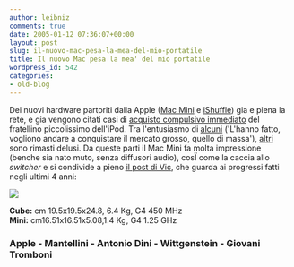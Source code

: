 ```yaml
---
author: leibniz
comments: true
date: 2005-01-12 07:36:07+00:00
layout: post
slug: il-nuovo-mac-pesa-la-mea-del-mio-portatile
title: Il nuovo Mac pesa la mea' del mio portatile
wordpress_id: 542
categories:
- old-blog
---
```


Dei nuovi hardware partoriti dalla Apple ([Mac Mini](http://www.apple.com/macmini/) e [iShuffle](http://www.apple.com/ipodshuffle/)) gia e piena la rete, e gia vengono citati casi di [acquisto compulsivo immediato](http://www.mantellini.it/2005_01_01_archivio.htm#110547881193504123) del fratellino piccolissimo dell'iPod. Tra l'entusiasmo di [alcuni](http://antoniodini.blogspot.com/2005/01/oh-mio-dio.html) ('L'hanno fatto, vogliono andare a conquistare il mercato grosso, quello di massa'), [altri](http://www.wittgenstein.it/post/20050111_73353.html)
sono rimasti delusi. Da queste parti il Mac Mini fa molta impressione
(benche sia nato muto, senza diffusori audio), cosÏ come la caccia allo
_switcher_ e si condivide a pieno [il post di Vic](http://www.fozzdances.com/blog/2005/01/index.html#20050112_6693), che guarda ai progressi fatti negli ultimi 4 anni: 




![](http://www.fozzdances.com/blog/stuff/cube_vs_mini.jpg)




**Cube:** cm 19.5x19.5x24.8, 6.4 Kg, G4 450 MHz   
**Mini:** cm16.51x16.51x5.08,1.4 Kg, G4 1.25 GHz 




### Apple - Mantellini - Antonio Dini - Wittgenstein - Giovani Tromboni
